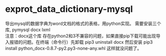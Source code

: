 # exprot_data_dictionary-mysql
导出mysql的数据字典为word文档的格式的表格，用python实现。
需要安装三个库, pymysql docx lxml  
注意：docx这个库 存在python2和3不兼容的问题，如果直接pip下载可能出现导入报错的问题。在终端（命令行）先卸载 pip3 uninstall docx  然后安装 pip3 install python_docx-0.8.7-py2.py3-none-any.whl
这样就没问题了。
